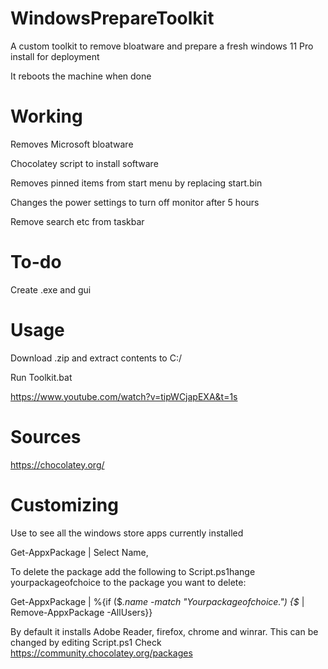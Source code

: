 # WindowsPrepareToolkit
A custom toolkit to remove bloatware and prepare a fresh windows 11 Pro install for deployment

It reboots the machine when done

# Working
Removes Microsoft bloatware

Chocolatey script to install software

Removes pinned items from start menu by replacing start.bin

Changes the power settings to turn off monitor after 5 hours

Remove search etc from taskbar

# To-do

Create .exe and gui

# Usage
Download .zip and extract contents to C:/

Run Toolkit.bat

https://www.youtube.com/watch?v=tipWCjapEXA&t=1s


# Sources
https://chocolatey.org/

# Customizing
Use to see all the windows store apps currently installed

Get-AppxPackage | Select Name,

To delete the package add the following to Script.ps1hange yourpackageofchoice to the package you want to delete:

Get-AppxPackage | %{if ($_.name -match "Yourpackageofchoice.") {$_ | Remove-AppxPackage -AllUsers}}


By default it installs Adobe Reader, firefox, chrome and winrar. This can be changed by editing Script.ps1 Check https://community.chocolatey.org/packages




